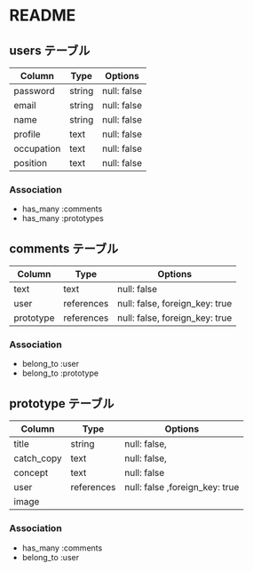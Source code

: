 # README

## users テーブル

| Column     | Type   | Options     |
| --------   | ------ | ----------- |
| password   | string | null: false |
| email      | string | null: false |
| name       | string | null: false |
| profile    | text   | null: false |
| occupation | text   | null: false |
| position   | text   | null: false |

### Association
- has_many :comments
- has_many :prototypes







## comments テーブル

| Column    | Type       | Options                            |
| ------    | ------     | ---------------------------------- |
| text      | text       | null: false                        |
| user      | references | null: false, foreign_key: true     |
| prototype | references | null: false, foreign_key: true     |

### Association

- belong_to :user
- belong_to :prototype






## prototype テーブル

| Column     | Type       | Options                        |
| ------     | ---------- | -----------------------------  |
| title      | string     | null: false,                   |
| catch_copy | text       | null: false,                   |
| concept    | text       | null: false                    |
| user       | references | null: false ,foreign_key: true |
| image      |            |                                |

### Association

- has_many :comments
- belong_to :user
